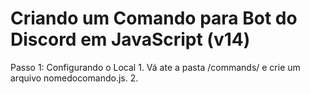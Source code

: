 #  Criando um Comando para Bot do Discord em JavaScript (v14)

Passo 1: Configurando o Local
    1. Vá ate a pasta /commands/ e crie um arquivo nomedocomando.js.
    2. 